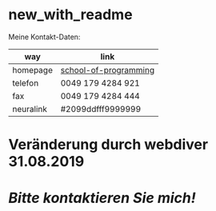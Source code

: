 # new_with_readme

Meine Kontakt-Daten:

| way      | link                                                   |
| -------- | ------------------------------------------------------ |
| homepage | [school-of-programming](http://schoolofprogramming.de) |
| telefon  | 0049 179 4284 921                                      |
| fax      | 0049 179 4284 444 |
| neuralink| #2099ddfff9999999 |

# Veränderung durch webdiver 31.08.2019
# _Bitte kontaktieren Sie mich!_
